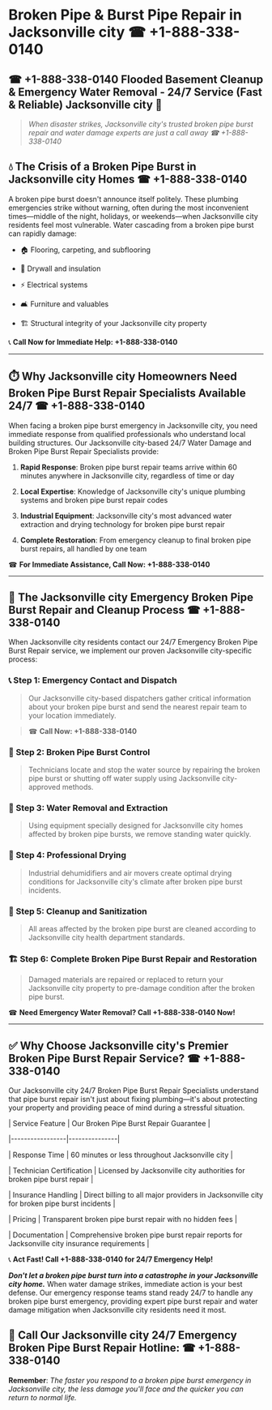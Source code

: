 # Broken Pipe & Burst Pipe Repair in Jacksonville city ☎ +1-888-338-0140  
## ☎ +1-888-338-0140 Flooded Basement Cleanup & Emergency Water Removal - 24/7 Service (Fast & Reliable) Jacksonville city 🚨  

> *When disaster strikes, Jacksonville city's trusted broken pipe burst repair and water damage experts are just a call away ☎ +1-888-338-0140*  

## 💧 The Crisis of a Broken Pipe Burst in Jacksonville city Homes ☎ +1-888-338-0140  

A broken pipe burst doesn't announce itself politely. These plumbing emergencies strike without warning, often during the most inconvenient times—middle of the night, holidays, or weekends—when Jacksonville city residents feel most vulnerable. Water cascading from a broken pipe burst can rapidly damage:  

* 🏠 Flooring, carpeting, and subflooring  
* 🧱 Drywall and insulation  
* ⚡ Electrical systems  
* 🛋️ Furniture and valuables  
* 🏗️ Structural integrity of your Jacksonville city property  

📞 **Call Now for Immediate Help: +1-888-338-0140**  

---  

## ⏱️ Why Jacksonville city Homeowners Need Broken Pipe Burst Repair Specialists Available 24/7 ☎ +1-888-338-0140  

When facing a broken pipe burst emergency in Jacksonville city, you need immediate response from qualified professionals who understand local building structures. Our Jacksonville city-based 24/7 Water Damage and Broken Pipe Burst Repair Specialists provide:  

1. **Rapid Response**: Broken pipe burst repair teams arrive within 60 minutes anywhere in Jacksonville city, regardless of time or day  
2. **Local Expertise**: Knowledge of Jacksonville city's unique plumbing systems and broken pipe burst repair codes  
3. **Industrial Equipment**: Jacksonville city's most advanced water extraction and drying technology for broken pipe burst repair  
4. **Complete Restoration**: From emergency cleanup to final broken pipe burst repairs, all handled by one team  

☎ **For Immediate Assistance, Call Now: +1-888-338-0140**  

---  

## 🔧 The Jacksonville city Emergency Broken Pipe Burst Repair and Cleanup Process ☎ +1-888-338-0140  

When Jacksonville city residents contact our 24/7 Emergency Broken Pipe Burst Repair service, we implement our proven Jacksonville city-specific process:  

### 📞 Step 1: Emergency Contact and Dispatch  
> Our Jacksonville city-based dispatchers gather critical information about your broken pipe burst and send the nearest repair team to your location immediately.  
> ☎ **Call Now: +1-888-338-0140**  

### 🚿 Step 2: Broken Pipe Burst Control  
> Technicians locate and stop the water source by repairing the broken pipe burst or shutting off water supply using Jacksonville city-approved methods.  

### 🌊 Step 3: Water Removal and Extraction  
> Using equipment specially designed for Jacksonville city homes affected by broken pipe bursts, we remove standing water quickly.  

### 💨 Step 4: Professional Drying  
> Industrial dehumidifiers and air movers create optimal drying conditions for Jacksonville city's climate after broken pipe burst incidents.  

### 🧼 Step 5: Cleanup and Sanitization  
> All areas affected by the broken pipe burst are cleaned according to Jacksonville city health department standards.  

### 🏗️ Step 6: Complete Broken Pipe Burst Repair and Restoration  
> Damaged materials are repaired or replaced to return your Jacksonville city property to pre-damage condition after the broken pipe burst.  

☎ **Need Emergency Water Removal? Call +1-888-338-0140 Now!**  

---  

## ✅ Why Choose Jacksonville city's Premier Broken Pipe Burst Repair Service? ☎ +1-888-338-0140  

Our Jacksonville city 24/7 Broken Pipe Burst Repair Specialists understand that pipe burst repair isn't just about fixing plumbing—it's about protecting your property and providing peace of mind during a stressful situation.  

| Service Feature | Our Broken Pipe Burst Repair Guarantee |  
|-----------------|---------------|  
| Response Time | 60 minutes or less throughout Jacksonville city |  
| Technician Certification | Licensed by Jacksonville city authorities for broken pipe burst repair |  
| Insurance Handling | Direct billing to all major providers in Jacksonville city for broken pipe burst incidents |  
| Pricing | Transparent broken pipe burst repair with no hidden fees |  
| Documentation | Comprehensive broken pipe burst repair reports for Jacksonville city insurance requirements |  

📞 **Act Fast! Call +1-888-338-0140 for 24/7 Emergency Help!**  

***Don't let a broken pipe burst turn into a catastrophe in your Jacksonville city home.*** When water damage strikes, immediate action is your best defense. Our emergency response teams stand ready 24/7 to handle any broken pipe burst emergency, providing expert pipe burst repair and water damage mitigation when Jacksonville city residents need it most.  

## 📱 Call Our Jacksonville city 24/7 Emergency Broken Pipe Burst Repair Hotline: ☎ +1-888-338-0140  

**Remember**: *The faster you respond to a broken pipe burst emergency in Jacksonville city, the less damage you'll face and the quicker you can return to normal life.*